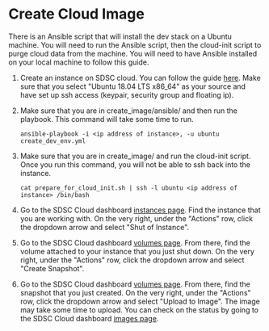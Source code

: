 # Create Cloud Image

There is an Ansible script that will install the dev stack on a Ubuntu machine.
You will need to run the Ansible script, then the cloud-init script to purge
cloud data from the machine. You will need to have Ansible installed on your
local machine to follow this guide.

1. Create an instance on SDSC cloud. You can follow the guide [here](https://sdsc-ucsd.atlassian.net/wiki/spaces/SC/pages/110034977/Getting+Started+with+Linux+Instances).
Make sure that you select "Ubuntu 18.04 LTS x86_64" as your source and have
set up ssh access (keypair, security group and floating ip).

2. Make sure that you are in create_image/ansible/ and then run the playbook.
This command will take some time to run.

    ```
    ansible-playbook -i <ip address of instance>, -u ubuntu  create_dev_env.yml
    ```

3. Make sure that you are in create_image/ and run the cloud-init script. Once
you run this command, you will not be able to ssh back into the instance.
    
    ```
    cat prepare_for_cloud_init.sh | ssh -l ubuntu <ip address of instance> /bin/bash
    ```

4. Go to the SDSC Cloud dashboard [instances page](https://dashboard.cloud.sdsc.edu/dashboard/project/instances/). Find the instance that you are working with. On
the very right, under the "Actions" row, click the dropdown arrow and select 
"Shut of Instance".

5. Go to the SDSC Cloud dashboard [volumes page](https://dashboard.cloud.sdsc.edu/dashboard/project/volumes/). From there, find the volume attached to your instance that
you just shut down. On the very right, under the "Actions" row, click the
dropdown arrow and select "Create Snapshot".

4. Go to the SDSC Cloud dashboard [volumes page](https://dashboard.cloud.sdsc.edu/dashboard/project/volumes/). From there, find the snapshot that you just created. On the 
very right, under the "Actions" row, click the dropdown arrow and select 
"Upload to Image". The image may take some time to upload. You can check on the
status by going to the SDSC Cloud dashboard [images page](https://dashboard.cloud.sdsc.edu/dashboard/project/images).
